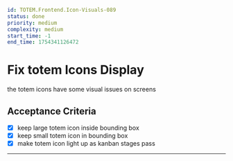 ```yaml
id: TOTEM.Frontend.Icon-Visuals-089
status: done
priority: medium
complexity: medium
start_time: -1
end_time: 1754341126472
```

# Fix totem Icons Display

the totem icons have some visual issues on screens

## Acceptance Criteria

- [x] keep large totem icon inside bounding box
- [x] keep small totem icon in bounding box
- [x] make totem icon light up as kanban stages pass

---
